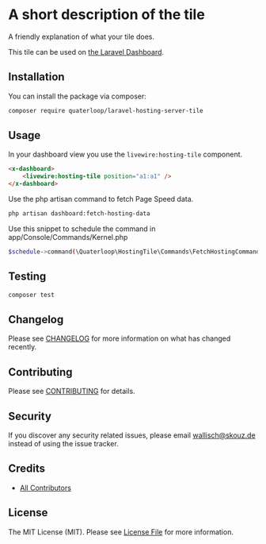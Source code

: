 
# A short description of the tile

A friendly explanation of what your tile does.

This tile can be used on [the Laravel Dashboard](https://docs.spatie.be/laravel-dashboard).

## Installation

You can install the package via composer:

```bash
composer require quaterloop/laravel-hosting-server-tile
```

## Usage

In your dashboard view you use the `livewire:hosting-tile` component.

```html
<x-dashboard>
    <livewire:hosting-tile position="a1:a1" />
</x-dashboard>
```


Use the php artisan command to fetch Page Speed data.

``` bash
php artisan dashboard:fetch-hosting-data
```

Use this snippet to schedule the command in app/Console/Commands/Kernel.php
``` bash
$schedule->command(\Quaterloop\HostingTile\Commands\FetchHostingCommand::class)->daily();
```

## Testing

``` bash
composer test
```

## Changelog

Please see [CHANGELOG](CHANGELOG.md) for more information on what has changed recently.

## Contributing

Please see [CONTRIBUTING](https://github.com/spatie/.github/blob/main/CONTRIBUTING.md) for details.

## Security

If you discover any security related issues, please email wallisch@skouz.de instead of using the issue tracker.

## Credits

- [All Contributors](../../contributors)

## License

The MIT License (MIT). Please see [License File](LICENSE.md) for more information.
